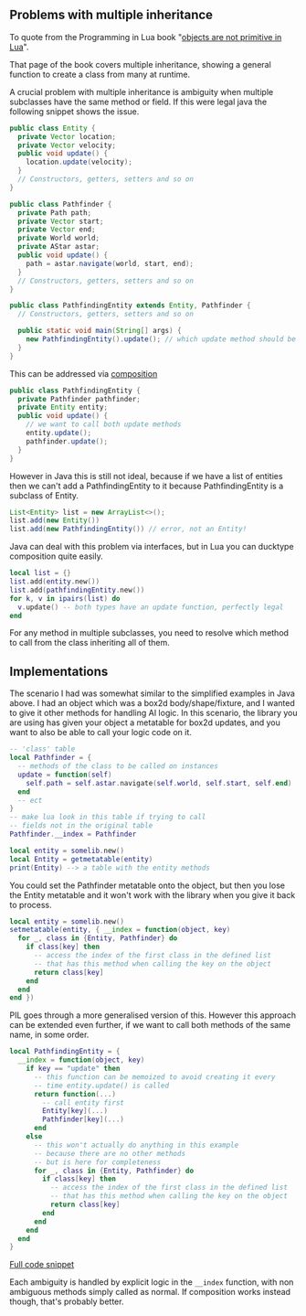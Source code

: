 ## Problems with multiple inheritance

To quote from the Programming in Lua book "[objects are not primitive in Lua](https://www.lua.org/pil/16.3.html)".

That page of the book covers multiple inheritance, showing a general function to create a class from many at runtime.

A crucial problem with multiple inheritance is ambiguity when multiple subclasses have the same method or field. If this were legal java the following snippet shows the issue.

```java
public class Entity {
  private Vector location;
  private Vector velocity;
  public void update() {
    location.update(velocity);
  }
  // Constructors, getters, setters and so on
}

public class Pathfinder {
  private Path path;
  private Vector start;
  private Vector end;
  private World world;
  private AStar astar;
  public void update() {
    path = astar.navigate(world, start, end);
  }
  // Constructors, getters, setters and so on
}

public class PathfindingEntity extends Entity, Pathfinder {
  // Constructors, getters, setters and so on

  public static void main(String[] args) {
    new PathfindingEntity().update(); // which update method should be called?
  }
}
```

This can be addressed via [composition](https://en.wikipedia.org/wiki/Object_composition)

```java
public class PathfindingEntity {
  private Pathfinder pathfinder;
  private Entity entity;
  public void update() {
    // we want to call both update methods
    entity.update();
    pathfinder.update();
  }
}
```

However in Java this is still not ideal, because if we have a list of entities then we can't add a PathfindingEntity to it because PathfindingEntity is a subclass of Entity.

```java
List<Entity> list = new ArrayList<>();
list.add(new Entity())
list.add(new PathfindingEntity()) // error, not an Entity!
```

Java can deal with this problem via interfaces, but in Lua you can ducktype composition quite easily.

```lua
local list = {}
list.add(entity.new())
list.add(pathfindingEntity.new())
for k, v in ipairs(list) do
  v.update() -- both types have an update function, perfectly legal
end
```

For any method in multiple subclasses, you need to resolve which method to call from the class inheriting all of them.

## Implementations

The scenario I had was somewhat similar to the simplified examples in Java above. I had an object which was a box2d body/shape/fixture, and I wanted to give it other methods for handling AI logic. In this scenario, the library you are  using has given your object a metatable for box2d updates, and you want to also be able to call your logic code on it.

```lua
-- 'class' table
local Pathfinder = {
  -- methods of the class to be called on instances
  update = function(self)
    self.path = self.astar.navigate(self.world, self.start, self.end)
  end
  -- ect
}
-- make lua look in this table if trying to call
-- fields not in the original table
Pathfinder.__index = Pathfinder

local entity = somelib.new()
local Entity = getmetatable(entity)
print(Entity) --> a table with the entity methods
```

You could set the Pathfinder metatable onto the object, but then you lose the Entity metatable and it won't work with the library when you give it back to process.

```lua
local entity = somelib.new()
setmetatable(entity, { __index = function(object, key)
  for _, class in {Entity, Pathfinder} do
    if class[key] then
      -- access the index of the first class in the defined list
      -- that has this method when calling the key on the object
      return class[key]
    end
  end
end })
```

PIL goes through a more generalised version of this. However this approach can be extended even further, if we want to call both methods of the same name, in some order.

```lua
local PathfindingEntity = {
  __index = function(object, key)
    if key == "update" then
      -- this function can be memoized to avoid creating it every
      -- time entity.update() is called
      return function(...)
        -- call entity first
        Entity[key](...)
        Pathfinder[key](...)
      end
    else
      -- this won't actually do anything in this example
      -- because there are no other methods
      -- but is here for completeness
      for _, class in {Entity, Pathfinder} do
        if class[key] then
          -- access the index of the first class in the defined list
          -- that has this method when calling the key on the object
          return class[key]
        end
      end
    end
  end
}
```

[Full code snippet](/code-snippets/pathfindingEntity.lua)

Each ambiguity is handled by explicit logic in the `__index` function, with non ambiguous methods simply called as normal. If composition works instead though, that's probably better.
